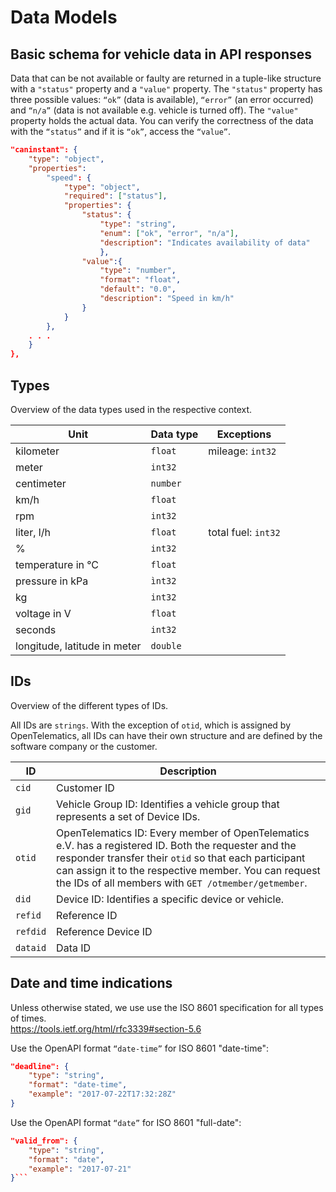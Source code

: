 # Data Models
## Basic schema for vehicle data in API responses  
Data that can be not available or faulty are returned in a tuple-like structure with a `"status"` property and a `"value"` property. The `"status"` property has three possible values: `“ok”` (data is available), `“error”` (an error occurred) and `“n/a”` (data is not available e.g. vehicle is turned off). The `"value"` property holds the actual data.
You can verify the correctness of the data with the `“status”` and if it is `“ok”`, access the `“value”`.  
```json
"caninstant": {
    "type": "object",
    "properties":
        "speed": {
            "type": "object",
            "required": ["status"],
            "properties": {
                "status": {
                    "type": "string",
                    "enum": ["ok", "error", "n/a"],
                    "description": "Indicates availability of data"
                    },
                "value":{
                    "type": "number",
                    "format": "float",
                    "default": "0.0",
                    "description": "Speed in km/h"   
                }
            }
        },
    . . .
    }
},
```

## Types
Overview of the data types used in the respective context.  


| Unit                | Data type        | Exceptions         |
|---------------------|------------------|--------------------|
| kilometer           | `float`          | mileage: `int32`   |
| meter               | `int32`          |                    |
| centimeter          | `number`         |                    |
| km/h                | `float`          |                    |
| rpm                 | `int32`          |                    |
| liter, l/h          | `float`          | total fuel: `int32`| 
| %                   | `int32`          |                    |
| temperature in °C   | `float`          |                    |
| pressure in kPa     | `ìnt32`          |                    |
| kg                  | `int32`          |                    |
| voltage in V        | `float`          |                    |
| seconds             | `int32`          |                    |
| longitude, latitude in meter| `double` |                    |


## IDs
Overview of the different types of IDs. 
  
All IDs are `strings`. With the exception of `otid`, which is assigned by OpenTelematics, all IDs can have their own structure and are defined by the software company or the customer.

|ID          | Description |
|------------|-------------|
| `cid`      | Customer ID   |
| `gid`      | Vehicle Group ID: Identifies a vehicle group that represents a set of Device IDs.     |
| `otid`     | OpenTelematics ID: Every member of OpenTelematics e.V. has a registered ID. Both the requester and the responder transfer their `otid` so that each participant can assign it to the respective member. You can request the IDs of all members with `GET /otmember/getmember`.|
| `did`      | Device ID: Identifies a specific device or vehicle.     |
| `refid`    | Reference ID     |
| `refdid`   | Reference Device ID     |
| `dataid`   | Data ID      |

## Date and time indications  
Unless otherwise stated, we use use the ISO 8601 specification for all types of times.  
https://tools.ietf.org/html/rfc3339#section-5.6 
   
Use the OpenAPI format `“date-time”` for ISO 8601 "date-time":   
```json
"deadline": {
    "type": "string",
    "format": "date-time",
    "example": "2017-07-22T17:32:28Z"
}
```
Use the OpenAPI format `“date”` for ISO 8601 "full-date":
```json
"valid_from": {
    "type": "string",
    "format": "date",
    "example": "2017-07-21"
}```

